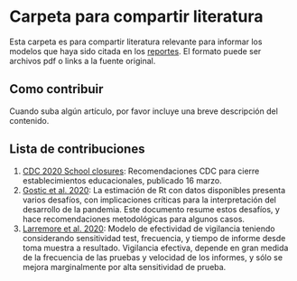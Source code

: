 
# Carpeta para compartir literatura

Esta carpeta es para compartir literatura relevante para informar los modelos que haya sido citada en los [reportes](https://github.com/Instituto-Milenio-de-Datos/modelamiento-covid/tree/master/reportes). El formato puede ser archivos pdf o links a la fuente original. 
 
## Como contribuir

Cuando suba algún artículo, por favor incluye una breve descripción del contenido. 

## Lista de contribuciones

 1. [CDC 2020 School closures](https://github.com/Instituto-Milenio-de-Datos/modelamiento-covid/blob/master/literatura/CDC%202020%20School%20closures.pdf): Recomendaciones CDC para cierre establecimientos educacionales, publicado 16 marzo. 
 2. [Gostic et al. 2020](https://www.medrxiv.org/content/10.1101/2020.06.18.20134858v2): La estimación de Rt con datos disponibles presenta varios desafíos, con implicaciones críticas para la interpretación del desarrollo de la pandemia. Este documento resume estos desafíos, y hace recomendaciones metodológicas para algunos casos.
3. [Larremore et al. 2020](https://www.medrxiv.org/content/10.1101/2020.06.22.20136309v1): Modelo de efectividad de vigilancia teniendo considerando sensitividad test, frecuencia, y tiempo de informe desde toma muestra a resultado. 
Vigilancia efectiva, depende en gran medida de la frecuencia de las pruebas y velocidad de los informes, y sólo se mejora marginalmente
por alta sensitividad de prueba.

